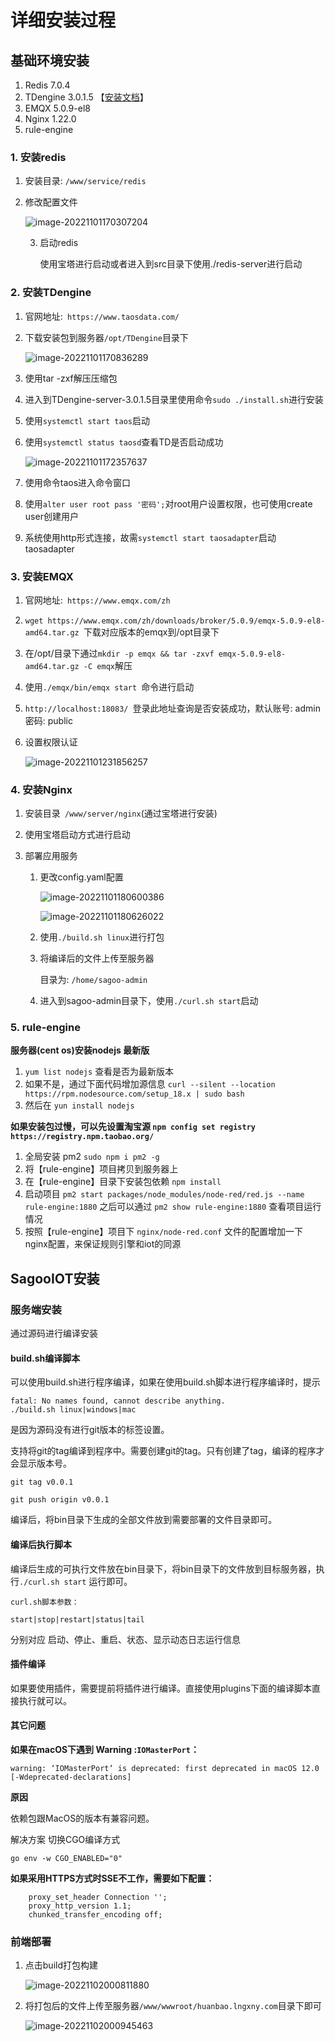 
# 详细安装过程

## 基础环境安装

1. Redis 7.0.4
2. TDengine 3.0.1.5 【[安装文档](https://docs.taosdata.com/get-started/package/)】
3. EMQX 5.0.9-el8
4. Nginx 1.22.0
5. rule-engine

### 1. 安装redis

1. 安装目录: `/www/service/redis`

2. 修改配置文件

   ![image-20221101170307204](../../public/imgs/guide/install/image-20221101170307204.png)

    3. 启动redis

       使用宝塔进行启动或者进入到src目录下使用./redis-server进行启动

### 2. 安装TDengine

1. 官网地址:` https://www.taosdata.com/`

2. 下载安装包到服务器`/opt/TDengine`目录下

   ![image-20221101170836289](../../public/imgs/guide/install/image-20221101170836289.png)

3. 使用tar -zxf解压压缩包

4. 进入到TDengine-server-3.0.1.5目录里使用命令`sudo ./install.sh`进行安装

5. 使用`systemctl start taos`启动

6. 使用`systemctl status taosd`查看TD是否启动成功

   ![image-20221101172357637](../../public/imgs/guide/install/image-20221101172357637.png)

7. 使用命令taos进入命令窗口

8. 使用`alter user root pass '密码';`对root用户设置权限，也可使用create user创建用户

9. 系统使用http形式连接，故需`systemctl start taosadapter`启动taosadapter

### 3. 安装EMQX

1. 官网地址:` https://www.emqx.com/zh`

2. `wget https://www.emqx.com/zh/downloads/broker/5.0.9/emqx-5.0.9-el8-amd64.tar.gz `下载对应版本的emqx到/opt目录下

3. 在/opt/目录下通过`mkdir -p emqx && tar -zxvf emqx-5.0.9-el8-amd64.tar.gz -C emqx`解压

4. 使用`./emqx/bin/emqx start `命令进行启动

5. `http://localhost:18083/ `登录此地址查询是否安装成功，默认账号: admin 密码: public

6. 设置权限认证

   ![image-20221101231856257](../../public/imgs/guide/install/image-20221101231856257.png)

### 4.  安装Nginx

1. 安装目录` /www/server/nginx`(通过宝塔进行安装)
2. 使用宝塔启动方式进行启动

1. 部署应用服务

    1. 更改config.yaml配置

       ![image-20221101180600386](../../public/imgs/guide/install/image-20221101180600386.png)

       ![image-20221101180626022](../../public/imgs/guide/install/image-20221101180626022.png)

    2. 使用`./build.sh linux`进行打包

    3. 将编译后的文件上传至服务器

       目录为: `/home/sagoo-admin`

    4. 进入到sagoo-admin目录下，使用`./curl.sh start`启动

### 5.  rule-engine

**服务器(cent os)安装nodejs 最新版**

1. `yum list nodejs` 查看是否为最新版本
2. 如果不是，通过下面代码增加源信息 `curl --silent --location https://rpm.nodesource.com/setup_18.x | sudo bash`
3. 然后在 `yun install nodejs`

**如果安装包过慢，可以先设置淘宝源  `npm config set registry https://registry.npm.taobao.org/`**

1. 全局安装 pm2 `sudo npm i pm2 -g`
2. 将【rule-engine】项目拷贝到服务器上
3. 在【rule-engine】目录下安装包依赖 `npm install`
4. 启动项目 `pm2 start packages/node_modules/node-red/red.js --name rule-engine:1880`  之后可以通过 `pm2 show rule-engine:1880` 查看项目运行情况
5. 按照【rule-engine】项目下 `nginx/node-red.conf` 文件的配置增加一下nginx配置，来保证规则引擎和iot的同源



## SagooIOT安装

### 服务端安装

通过源码进行编译安装

#### build.sh编译脚本

可以使用build.sh进行程序编译，如果在使用build.sh脚本进行程序编译时，提示

```
fatal: No names found, cannot describe anything.
./build.sh linux|windows|mac

```
是因为源码没有进行git版本的标签设置。

支持将git的tag编译到程序中。需要创建git的tag。只有创建了tag，编译的程序才会显示版本号。

```
git tag v0.0.1

git push origin v0.0.1
```

编译后，将bin目录下生成的全部文件放到需要部署的文件目录即可。

#### 编译后执行脚本

编译后生成的可执行文件放在bin目录下，将bin目录下的文件放到目标服务器，执行`./curl.sh start` 运行即可。

```
curl.sh脚本参数：

start|stop|restart|status|tail

```

分别对应 启动、停止、重启、状态、显示动态日志运行信息

####  插件编译

如果要使用插件，需要提前将插件进行编译。直接使用plugins下面的编译脚本直接执行就可以。


#### 其它问题

**如果在macOS下遇到 Warning :`IOMasterPort`：**

```
warning: ‘IOMasterPort‘ is deprecated: first deprecated in macOS 12.0 [-Wdeprecated-declarations]
```
**原因**

依赖包跟MacOS的版本有兼容问题。

解决方案
切换CGO编译方式
```
go env -w CGO_ENABLED="0"
```

 **如果采用HTTPS方式时SSE不工作，需要如下配置：**

```Nginx
    proxy_set_header Connection '';
    proxy_http_version 1.1;
    chunked_transfer_encoding off; 
```


### 前端部署

1. 点击build打包构建

   ![image-20221102000811880](../../public/imgs/guide/install/image-20221102000811880.png)

2. 将打包后的文件上传至服务器`/www/wwwroot/huanbao.lngxny.com`目录下即可

   ![image-20221102000945463](../../public/imgs/guide/install/image-20221102000945463.png)
